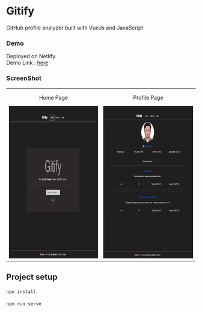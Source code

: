 # Gitify
GitHub profile analyzer built with VueJs and JavaScript.

### Demo

Deployed on Netlify. <br>
Demo Link : <a href="https://gitify-demo.netlify.app/" target="_blank">here</a>

### ScreenShot
<table align="center">
    <tr>
        <td align="center">
         <p>Home Page</p>
        <img src="src/assets/demo/home_page.png" alt="Screenshot Home" width="376px" height="406"/>
        </td>
        <td align="center">
        <p>Profile Page</p>
         <img src="src/assets/demo/profile.png" alt="Screenshot Profile" width="376px" height="406"/>
        </td>
    </tr>
</table>

## Project setup
```
npm install

npm run serve

```

